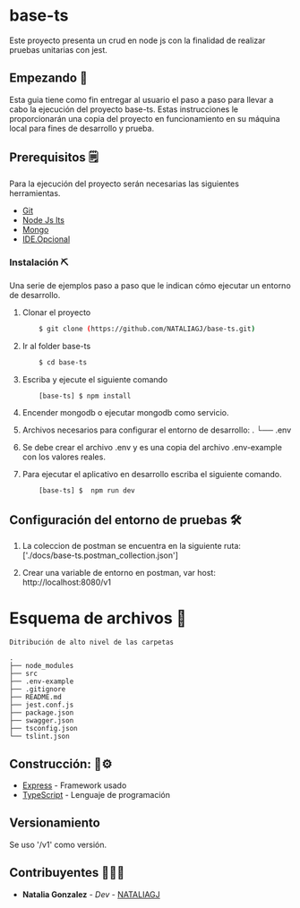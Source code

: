 # base-ts
Este proyecto presenta un crud en node js con la finalidad de realizar pruebas unitarias con jest.

## Empezando 🚀 
Esta guia tiene como fin entregar al usuario el paso a paso para llevar a cabo la ejecución del proyecto base-ts. Estas instrucciones le proporcionarán una copia del proyecto en funcionamiento en su máquina local para fines de desarrollo y prueba.

## Prerequisitos 🗒️

Para la ejecución del proyecto serán necesarias las siguientes herramientas.

  * [Git](https://git-scm.com/download/)
  * [Node Js lts](https://nodejs.org/es/download/)
  * [Mongo](https://www.mongodb.com/try/download/community)
  * [IDE.Opcional](https://code.visualstudio.com/)

### Instalación ⛏️ 

Una serie de ejemplos paso a paso que le indican cómo ejecutar un entorno de desarrollo.

1. Clonar el proyecto
    ```sh
        $ git clone (https://github.com/NATALIAGJ/base-ts.git)
    ```
2. Ir al folder base-ts
    ```sh
        $ cd base-ts
    ```
4. Escriba y ejecute el siguiente comando
    ```sh
        [base-ts] $ npm install
    ```
5. Encender mongodb o ejecutar mongodb como servicio.
6. Archivos necesarios para configurar el entorno de desarrollo:
        .
        └── .env

7. Se debe crear el archivo .env y es una copia del archivo .env-example con los valores reales.
8. Para ejecutar el aplicativo en desarrollo escriba el siguiente comando.
    ```sh
        [base-ts] $  npm run dev
    ```
## Configuración del entorno de pruebas 🛠️ 

1. La coleccion de postman se encuentra en la siguiente ruta: 
['./docs/base-ts.postman_collection.json']

3. Crear una variable de entorno en postman, var host: http://localhost:8080/v1

# Esquema de archivos 📁

    Ditribución de alto nivel de las carpetas

    .
    ├── node_modules 
    ├── src
    ├── .env-example
    ├── .gitignore
    ├── README.md
    ├── jest.conf.js
    ├── package.json
    ├── swagger.json
    ├── tsconfig.json
    └── tslint.json
    
## Construcción:  🔩⚙️

* [Express](https://expressjs.com/es/) - Framework usado
* [TypeScript](https://www.typescriptlang.org/) - Lenguaje de programación

## Versionamiento

Se uso '/v1' como versión.

## Contribuyentes 👩🏻‍🚒

* **Natalia Gonzalez** - *Dev* - [NATALIAGJ](https://github.com/NATALIAGJ)

